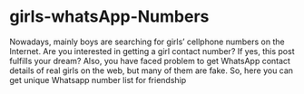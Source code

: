 # girls-whatsApp-Numbers
Nowadays, mainly boys are searching for girls’ cellphone numbers on the Internet. Are you interested in getting a girl contact number? If yes, this post fulfills your dream? Also, you have faced problem to get WhatsApp contact details of real girls on the web, but many of them are fake. So, here you can get unique Whatsapp number list for friendship
